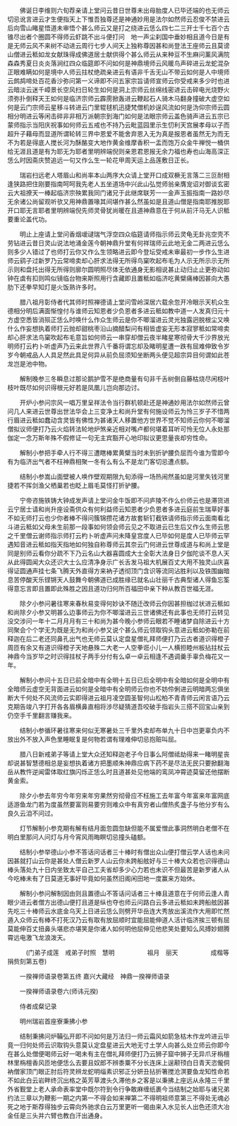 <!-- { "loadSidebar": true } -->
　　佛诞日李维则六旬荐亲请上堂问云昔日世尊未出母胎度人已毕还端的也无师云切忌讹言进云才生便指天上下惟吾独尊还是神通妙用是法尔如然师云忍俊不禁进云后向雪山睹星悟道未审悟个甚么师云又是打之绕进云恁么四七二三开士千七百个古锥尽出者个圈圆不得师云虾跳不出斗便打问　地一声尘刹国中垂妙相且道今日是有是无师云风不来树不动进云周行七步人间天上独称尊因甚和尚登法王座师云且莫谤山僧进云秪如龙女献珠得成佛道居士献供得个甚么师云从来种豆不生麻问薰风满院森森秀夏日炎炎落涧红四众临筵即不问如何是神鼎境师云风暖鸟声碎进云龙蛇混杂正眼难瞒如何是境中人师云拄杖绝疏亲进云有语非千舌无山不带云如何是人中境师云鹧鸪啼处百花香沙弥问第一义谛即不问五家宗旨请师宣师云你受戒来多少时也进云暗淡云迷千嶂景长空风扫日轮生如何是洞上宗师云丝绵线密进云击碎电光烧野火须弥扑倒释天王如何是临济宗师云霹雳掀轰进云鞭起石人骑木马翻身撞破大虚空如何是云门宗师云星移斗转进云门里辊毬机迅捷梵僧机妙逞风流如何是沩仰宗师云圆相分明进云等闲击碎非非相万派朝宗到海门如何是法眼宗师云盖色骑声进云五宗已蒙师指示当阳庆祝事如何师云五戒也不持乃云毗蓝园里示生忉利天宫展孝母以子而超升子藉母而显道所谓轮转三界中恩爱不能舍弃恩入无为真是报恩者虽然无为而无不为若是得底人搅长河为酥酪变大地作黄金维摩香积一盂而饱万众金牛禅悦一桶供给无涯且道是有为耶无为耶者里明辨端倪则亲恩君恩报无余力福也寿也山海高深正恁么时因斋庆赞追远一句又作么生一轮花甲周天运上品莲敷日正长。

　　瑞岩扫远老人塔眉山和尚率本山两序大众请上堂开口成双橛无言落二三叵耐相逢狭路把住刚要指南呵呵我先老人五坐道场中兴此山弘觉师翁亲膺宠诏对御谈玄密云大祖撩天一棒起临济宗殃累我同门诸兄于此继席联芳一一金声玉振指南一路妙尽无余诸公尚留观听欤又用神鼎置喙其间堪作甚么然虽如是且道山僧是指南耶推脱耶开口耶无言耶者里明辨端倪先师灵骨犹尚暖在且道神鼎意在于何从前汗马无人识秪要重论盖代功。

　　明止上座请上堂问香烟叆叇瑞气浮空四众临筵请师指示师云灵龟无卦兆空壳不劳钻进云昔日灵山说法地涌金莲今朝神鼎升堂有何祥瑞师云此地无金二两进云恁么则多少人错过了也师打云你又作么生领略进云即今登坛受戒未审最初一步作么生进师云鹞子过新罗乃云常啼卖却心肝求法得无所得鸟窠吹起布毛为人示无所示示无所示则和盘托出得无所得则廓尔圆明照尽体无依通身无影相说甚止动归止止更弥动如钟在虡有扣则鸣似镜临台物来斯照用行含藏即且置秪如临济吃黄檗痛棒因甚向大愚肋下还拳早知灯是火饭熟许多时。

　　腊八祖月彰侍者代其师时照禅德请上堂问雪岭深居六载余忽开冷眼示天机众生德相分明后满面惭惶付与谁师云知恩者少负恩者多进云秪如教中道一人发真归元十方虚空悉皆消殒正恁么时唤什么作众生师云是你不唧溜进云灵光独露迥脱根尘又唤什么作妄想执着师打云抛却甜桃枣沿山摘醋梨问有相皆虚妄无形本寂寥秪如常啼卖却心肝求法鸟窠吹起布毛意旨如何师云一串穿却僧云夜半睹星寒彻骨大千沙界放光明师打云杓卜听虚声乃云来此世界八千番将谓忘却及睹明星遭一跌有屈难伸致令岁岁今朝戒品人人具足然此具足何异从前负屈须知坐断两头便见超宗异目何谓如此苍龙岂是池中物。

　　解制晚参三冬瞬息过那论鹅护雪不是绝商量有句非千舌树倒自藤枯烧尽闲枝叶枝叶既尽如何识得根元好若是凤凰儿岂向那边讨。

　　开炉小参问宗风一唱万里呈祥法令当行群机顿赴还是神通妙用法尔如然师云曾问几人来进云世尊出世法华会上三变净土和尚升堂有何施设师云为怜三岁子不惜两行眉进云秪如蠢动含灵皆有佛性为甚诸天人移置他方世界不觉不知师云你何不唧溜僧拟议师便打乃云火焰转法轮地炉煞亲近相对嘴卢都何堪着耳听可怜无位人永处那伽定一念万斯年殊不假修证一句无主宾豁开心地印拟议更思量丧却穷性命。

　　解制小参把手牵人行不得三遭瞎棒累黄檗当时未到折驴腰负屈而今谁为雪即今有为临济出气者不枉神鼎相聚一冬有么有么不是龙门客切忌遭点额。

　　结制小参嵩山面壁被人唤作壁观期限九旬添得一场热闹然虽如是河里失钱河里捷若不挥剑渔父栖巢若也眨上眉毛莫怪打折驴腰。

　　宁帝咨施铁铸大钟成发声请上堂问金牛饭即不问庐陵不作么价师云也是滞货进云宁居士请和尚升座设斋供众有何利益师云知恩者少负恩者多进云庭前生瑞草好事不如无师打云也少你者棒不得问簇锦攒花诸方故套斩钉截铁请师指示师云面南看北斗进云秪如父母未生前那一段事如何领会师云见之不取进云已生后又作么生师云思之千里僧云谢师指示师打云杓卜听虚声问未降皇宫度人已毕如何是度人已毕师云罕遇知音进云秪如指天指地如何独自称尊师云其奈云门何进云世尊成道与和尚上堂是同是别师云看你分疏不下乃云名山大器喜圆成大士全彰大法身日夕伽陀谈不息人天从此得圆闻大众还识大士么应清净身示广长舌发马祖大机展百丈大用不独灵山庆喜得证圆通声挂七条飞腾天外直得方来衲子透彻顶门含识等流同沾胜利以及铁围幽暗息苦停酸天乐铿锵天人鼓舞今朝佛道已成胜缘已就名山壮丽千古典型诸人得鱼忘筌得意忘言即且置即此殊胜之因且道功归何所百福田中亲下种从教百世福无涯。

　　除夕小参问暑往寒来春秋易变得何妙诀不随迁改师云你因甚担枷过状进云秪如和尚除夕小参又明甚么边事师云为你不唧溜进云三世诸佛还有此事也无师打云转见没交涉问一年十二月月月有三十和尚为甚今晚小参师云眼若不睡诸梦自除进云十方同聚会个个学无为既是无为和尚小参又说个甚么师云领取钩头意进云秪如弥勒在前释迦在后二老还同鼻孔出气也无师云莫认定盘星僧礼拜师便打乃云古者道识得橙子周匝有余又有道识得橙子天地悬殊二大老一人空拳诳小儿一人横担睦州板拈拄杖云神鼎今当岁毕之时识得拄杖子两手分付有么卓一卓云相逢不遇调羹手辜负梅花又一年。

　　解制小参问十五日已前全暗中有全明十五日已后全明中有全暗如何是全明中有全暗师云虚空无背面进云如何是全暗中有全明师云你也不妨伶俐进云明暗两忘俱坐断大千何处不风流师云实即得进云祖月凌空圆圣智何山松柏不青青师云闲言语乃云克期告竣八字打开各各眉横鼻直相将涉尽疑猜道吾咬破手指岩头三搭不回宝山亲到仍空手千里翻言赚我来。

　　结制小参循环暑往寒来何似无寒暑处三千里外卖却布单九十日中岂更辜负内不放出外不放入声色里睡眠复是何物若谓有理难伸切忌抱赃叫屈。

　　腊八日新戒弟子等请上堂大众还知释迦老子今日事么阿僧祗劫得来一睹明星丧却说甚智慧德相总是妄想执着诸方把墨顺朱神鼎应病下药不是尽法无民只要掀翻海岳从教忤逆闻雷体取红旗闪烁正恁么时且道甚处见他端的鸾凤冲霄迹莫留还他摆断黄金索。

　　除夕小参去年穷今年穷来年穷果然穷彻骨应不枉施工去年富今年富来年富网底适游鱼龙门若为度虽然要富则易要穷则难众中有真穷者山僧热炙盏子与他分岁有么良久云洎不问过。

　　灯节解制小参克期有解有结月面忽圆忽缺但能不属爱憎此事洞然明白老僧不在明白里那问人问灯与月今宵风雨晦瞑切忌撞头磕额。

　　结制小参举德山小参不答话问话者三十棒时有僧出众山便打僧云学人话也未问因甚就打山云你是甚处人僧云新罗人山云你未跨船舷好与三十棒大众若也识得德山棒头落处九十日内坐致太平自己工夫省却多少心力若也未识不但最苦是新罗诸人从今吃棒未有了日莫道无事好毕竟如何虽然旧阁闲田地一度赢来方始休。

　　解制小参问解制因由则且置德山不答话问话者三十棒且道意在于何师云逢人青眼少进云者僧方出德山便打且道是纵也夺也师云问路白云多进云秪如未跨船舷因甚先吃三十棒师云水底金乌天上日进云恁么则劈开华岳连大秀放出溪流作大用即忙然遁入众师云有棒不打死汉乃云有取有放屈顺时宜能屈能伸道人活计临济挨三顿有屈莫能伸百丈扭鼻头堪悲亦堪笑是你诸人如何明他屈伸见他悲笑处要知么风搏妙翅腾霄远电激飞龙浪泼天。

　　　(门弟子成莲　戒弟子时照　慧明
　　　　　祖月　丽天
　　　　　成楷等捐赀刻第五卷)

　　一揆禅师语录卷第五终
嘉兴大藏经　神鼎一揆禅师语录


　　一揆禅师语录卷六(师讳元揆)

　　侍者成粲记录

　　明州瑞岩首座寮秉拂小参

　　结制秉拂问炉鞴弘开即不问如何是万法归一师云霜风如箭急枯木作龙吟进云毕竟一归何处师云识取钩头意莫认定盘星进云大地无寸土学人向甚么处立师云你即今在甚么处僧便喝师云好一喝未有主在僧礼拜师便打乃云狮子窟中狮子无异爪牙栴檀林里栴檀香风匝地便恁么去要且奴郎不辨黍粟不分长连床上逞颟顸白日青天恣儱侗衲僧家顶门眼正肘后符灵辨龙蛇明缁素识邪正分妍丑拈折箸搅沧溟要鱼龙知性命若不如此白云岩畔终沉出格之英芳草渡头久滞他乡之客是以秉拂上座远从永隆三千里外省觐堂上老人承命表率堂中既尔符到令行争敢麻缠纸裹今当结制之始耶与诸兄弟约法三章以为鞭影一期之内第一不得会如来禅第二不得明祖师意第三不得处无魂必死之地于斯荐得独步云霄向外驰求白云万里更听一偈由来入水见长人出色还须大冶金任是三头并六臂也教白汗出通身。

